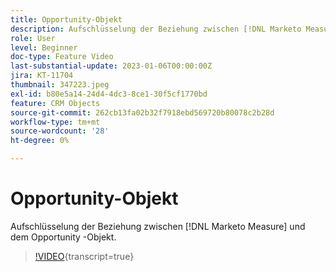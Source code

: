 ```yaml
---
title: Opportunity-Objekt
description: Aufschlüsselung der Beziehung zwischen [!DNL Marketo Measure] und dem Opportunity -Objekt.
role: User
level: Beginner
doc-type: Feature Video
last-substantial-update: 2023-01-06T00:00:00Z
jira: KT-11704
thumbnail: 347223.jpeg
exl-id: b80e5a14-24d4-4dc3-8ce1-30f5cf1770bd
feature: CRM Objects
source-git-commit: 262cb13fa02b32f7918ebd569720b80078c2b28d
workflow-type: tm+mt
source-wordcount: '28'
ht-degree: 0%

---
```


# Opportunity-Objekt

Aufschlüsselung der Beziehung zwischen [!DNL Marketo Measure] und dem Opportunity -Objekt.

>[!VIDEO](https://video.tv.adobe.com/v/347223/?learn=on){transcript=true}
